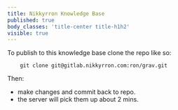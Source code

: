 ```yaml
---
title: Nikkyrron Knowledge Base
published: true
body_classes: 'title-center title-h1h2'
visible: true
---
```


To publish to this knowledge base clone the repo like so:

        git clone git@gitlab.nikkyrron.com:ron/grav.git

Then:

* make changes and commit back to repo. 
* the server will pick them up about 2 mins.

